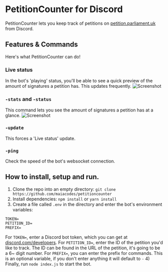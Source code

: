 # PetitionCounter for Discord
PetitionCounter lets you keep track of petitions on [petition.parliament.uk](https://petition.parliament.uk) from Discord.

## Features & Commands
Here's what PetitionCounter can do!

### Live status
In the bot's 'playing' status, you'll be able to see a quick preview of the amount of signatures a petition has. This updates frequently.
![Screenshot](https://cdn.discordapp.com/attachments/731594422692610137/757415090365661244/Screenshot_2020-09-21_at_02.37.07.png)


### `-stats` and `-status`
This command lets you see the amount of signatures a petition has at a glance.
![Screenshot](https://cdn.discordapp.com/attachments/731594422692610137/757415439134490704/Screenshot_2020-09-21_at_02.38.29.png)


### `-update`
This forces a 'Live status' update.

### `-ping`
Check the speed of the bot's websocket connection.

## How to install, setup and run.
1) Clone the repo into an empty directory: `git clone https://github.com/maiacodes/petitioncounter`
2) Install dependencies: `npm install` or `yarn install`
3) Create a file called `.env` in the directory and enter the bot's environment variables:
```
TOKEN=
PETITION_ID=
PREFIX=
```
For `TOKEN=`, enter a Discord bot token, which you can get at [discord.com/developers](https://discord.com/developers).
For `PETITION_ID=`, enter the ID of the petition you'd like to track. The ID can be found in the URL of the petition, it's going to be a 6~ digit number.
For `PREFIX=`, you can enter the prefix for commands. This is an optional variable, if you don't enter anything it will default to `-`
4) Finally, run `node index.js` to start the bot.